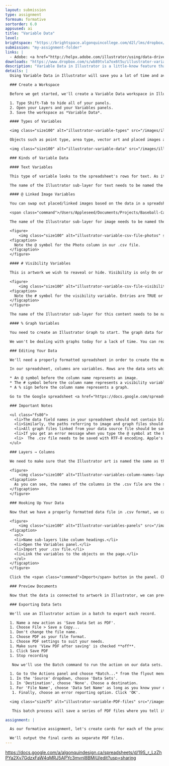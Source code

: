 ```yaml
---
layout: submission
type: assignment
formsum: formative
sortorder: 6.0
appsused: ai
title: "Variable Data"
level:
brightspace: "https://brightspace.algonquincollege.com/d2l/lms/dropbox/user/folder_submit_files.d2l?db=543595&grpid=0&isprv=0&bp=0&ou=565781"
submission: "my-assignment-folder"
links: |
  - Adobe: <a href="http://helpx.adobe.com/illustrator/using/data-driven-graphics-templates-variables.html" title="Adobe: Illustrator Variable Data" target="_blank">Variable Data</a>
downloads: "https://www.dropbox.com/s/wb89tvla7ox6t5u/illustrator-variable-data.zip?dl=1"
description: "Variable Data in Illustrator is a little-know feature that can save you hours of tedious, error-prone work. Using the Variables panel in Illustrator, you can easily create multiple variations of your artwork by merging a data source file (CSV or XML file) with an Illustrator document."
details: | 
  Using Variable Data in Illustrator will save you a lot of time and avoid entry errors. It allows you to re-use the same artwork with different data in it. A good example would be to output business cards for a company for hundreds of different individuals.

  ### Create a Workspace

  Before we get started, we'll create a Variable Data workspace in Illustrator.

  1. Type Shift-Tab to hide all of your panels.
  2. Open your Layers and your Variables panels.
  3. Save the workspace as *Variable Data*.

  #### Types of Variables

  <img class="size100" alt="illustrator-variable-types" src="/images/illustrator-variable-data/illustrator-variable-types.jpg">

  Objects such as point type, area type, vector art and placed images are containers for the data stored in the spreadsheet. They're simply place-holders which will be replaced by each row of data as the file is exported with our Batch Action.

  <img class="size100" alt="illustrator-variable-data" src="/images/illustrator-variable-data/illustrator-variable-data.jpg">

  ### Kinds of Variable Data

  #### Text Variables

  This type of variable looks to the spreadsheet's rows for text. As it progresses through the rows, it swaps out the text in the Illustrator document for each entry in the data. This is the most common type of variable. It can be point text or area text.

  The name of the Illustrator sub-layer for text needs to be named the same as the column in the .csv file.

  #### @ Linked Image Variables

  You can swap out placed/linked images based on the data in a spreadsheet. Illustrator will look at the path to an image in the .csv file, then cycle through all your images. The path to the image needs to look like this in your spreadsheet.

  <span class="command">/Users/Appleseed/Documents/Projects/Baseball-Cards/images/appleseed.jpg</span>

  The name of the Illustrator sub-layer for image needs to be named the same as the column in the .csv file. Add an @ symbol before the column name in the .csv file to indicate that this is an image variable.

  <figure>
      <img class="size100" alt="illustrator-variable-csv-file-photos" src="/images/illustrator-variable-data/illustrator-variable-csv-file-photos.jpg">
  <figcaption>
    Note the @ symbol for the Photo column in our .csv file.
  </figcaption>
  </figure>

  #### # Visibility Variables

  This is artwork we wish to reaveal or hide. Visibility is only On or Off. In your spreadsheet, that's expressed as TRUE or FALSE. Again, the header for a visibility variable is prefixed with a # symbol. This is how you show or hide objects on the artboard.

  <figure>
      <img class="size100" alt="illustrator-variable-csv-file-visibility" src="/images/illustrator-variable-data/illustrator-variable-csv-file-visibility.jpg">
  <figcaption>
    Note the # symbol for the visibility variable. Entries are TRUE or FALSE.
  </figcaption>
  </figure>

  The name of the Illustrator sub-layer for this content needs to be named the same as the column in the .csv file.

  #### % Graph Variables

  You need to create an Illustrator Graph to start. The graph data for each record must be saved in a text file. Each file contains the data from the Illustrator Graph Data panel. So you need to copy the data from that Illustrator panel into a spreadsheet. The data needs to be separated by tabs and not commas.

  We won't be dealing with graphs today for a lack of time. You can read more about adding graph variables at the provided Adobe support link.

  ### Editing Your Data

  We'll need a properly formatted spreadsheet in order to create the multiple files from our data. We'll set this up here.

  In our spreadsheet, columns are variables. Rows are the data sets which contain those variables. When showing the next data set in Illustrator, we're just moving to the next row in the spreadsheet. Each coloumn represents an object on your Artboard. Column heads cannot have spaces or special characters. They should be readable and descriptive.

  * An @ symbol before the column name represents an image.
  * The # symbol before the column name represents a visibility variable.
  * A % sign before the column name represents a graph.

  Go to the Google spreadsheet <a href="https://docs.google.com/spreadsheets/d/19S_r_LzZhPYa2Xv7GdzxFaW4qMRJ5APYc3mvnl8BMiU/edit?usp=sharing" title="Go to the Google Spreadsheet" target="_blank">from this link</a>.

  ### Important Notes

  <ul class="fs80">
    <li>The data field names in your spreadsheet should not contain blank spaces. For example, you can specify the data field as Company_Name instead of Company Name.</li>
    <li>Similarly, the paths referring to image and graph files should not contain any blank spaces. For example, the path of an image file should be <span class="command">/Users/Appleseed/Photos/BillTucker</span> instead of <span class="command">/Users/Appleseed/Photos/Bill Tucker</span>.</li>
    <li>All graph files linked from your data source file should be saved as comma-delimited (.csv) files.</li>
    <li>If you get an error message when you type the @ symbol at the beginning of the field, type an apostrophe (') before the @ symbol (such as '@Photos) to validate the function. Some applications, such as Microsoft Excel, reserve the @ symbol for functions.</li>
    <li>  The .csv file needs to be saved with RTF-8 encoding. Apple's Numbers app will do this automatically.</li>
  </ul>

  ### Layers → Columns

  We need to make sure that the Illustrator art is named the same as the column names in the data file.

  <figure>
      <img class="size100" alt="Illustrator-variables-column-names-layers" src="/images/illustrator-variable-data/Illustrator-variables-column-names-layers.jpg">
  <figcaption>
    As you can see, the names of the columns in the .csv file are the same as the sub-layer names in Illustrator.
  </figcaption>
  </figure>

  ### Hooking Up Your Data

  Now that we have a properly formatted data file in .csv format, we can connect it to our Illustrator document. Open the Illustrator file, then go <span class="command">Window > Variables</span> to get your Variables panel.

  <figure>
      <img class="size100" alt="Illustrator-variables-panels" src="/images/illustrator-variable-data/Illustrator-variables-panels.jpg">
  <figcaption>
    <ol>
    <li>Name sub-layers like column headings.</li>
    <li>Open the Variables panel.</li>
    <li>Import your .csv file.</li>
    <li>Link the variables to the objects on the page.</li>
    </ol>
  </figcaption>
  </figure>

  Click the <span class="command">Import</span> button in the panel. Choose your .csv file. The variables will appear in the panel. Now, we select objects on the artboard and click the appropriate buttons in the Variables panel to connect them.

  ### Preview Documents

  Now that the data is connected to artwork in Illustrator, we can preview the documents. In the Variables panel, choose a data set from the dropdown menu. You can now click the left and right arrows to cycle through all the entries in the csv file. The content should change with each entry and some artwork should show/hide, too.

  ### Exporting Data Sets

  We'll use an Illustrator action in a batch to export each record.

  1. Name a new action as 'Save Data Set as PDF'.
  1. Choose File > Save a Copy...
  1. Don't change the file name.
  1. Choose PDF as your file format.
  1. Choose PDF settings to suit your needs.
  1. Make sure 'View PDF after saving' is checked **off**.
  1. Click Save PDF
  1. Stop recording

   Now we'll use the Batch command to run the action on our data sets.

  1. Go to the Actions panel and choose *Batch...* from the flyout menu.
  1. In the 'Source' dropdown, choose 'Data Sets'.
  1. In 'Destination', choose 'None'. Choose a destination.
  1. For 'File Name', choose 'Data Set Name' as long as you know your data sets all have unique names.
   1. Finally, choose an error reporting option. Click 'OK'.

  <img class="size75" alt="illustrator-variable-PDF-files" src="/images/illustrator-variable-data/illustrator-variable-PDF-files.jpg">

   This batch process will save a series of PDF files where you tell it to. Voilà! You're done. Now you have the skills and knowledge to create dozens, if not hundreds of Illustrator files with variable content.

assignment: |

  As our formative assignment, let's create cards for each of the provided baseball players. Each card will have variable text, a photo for each, and some will have an All-Star graphic.

  We'll output the final cards as separate PDF files.
---
```


https://docs.google.com/a/algonquindesign.ca/spreadsheets/d/19S_r_LzZhPYa2Xv7GdzxFaW4qMRJ5APYc3mvnl8BMiU/edit?usp=sharing
